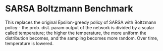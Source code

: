 # SARSA Boltzmann Benchmark

This replaces the original Epsilon-greedy policy of SARSA with Boltzmann policy - the prob. dist. param output of the network is divided by a scalar called temperature; the higher the temperature, the more uniform the distribution becomes, and the sampling becomes more random. Over time, temperature is lowered.